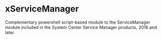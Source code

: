 # xServiceManager
Complementary powershell script-based module to the ServiceManager module included in the System Center Service Manager products, 2016 and later.
